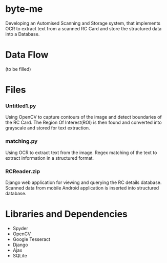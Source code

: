 # byte-me
Developing an Automised Scanning and Storage system, that implements OCR to extract text from a scanned RC Card and store the structured data into a Database.

# Data Flow
(to be filled)

# Files

### Untitled1.py

Using OpenCV to capture contours of the image and detect boundaries of the RC Card. The Region Of Interest(ROI) is then found and converted into grayscale and stored for text extraction.

### matching.py

Using OCR to extract text from the image.
Regex matching of the text to extract information in a structured format.

### RCReader.zip

Django web application for viewing and querying the RC details database.
Scanned data from mobile Android application is inserted into structured database.

# Libraries and Dependencies

- Spyder
- OpenCV
- Google Tesseract
- Django
- Ajax
- SQLite

